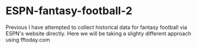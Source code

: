 # ESPN-fantasy-football-2
Previous I have attempted to collect historical data for fantasy football via ESPN's website directly. Here we will be taking a slighty different approach using fftoday.com
